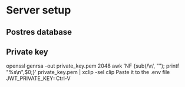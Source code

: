 # Server setup
## Postres database

## Private key
openssl genrsa -out private_key.pem 2048
awk 'NF {sub(/\r/, ""); printf "%s\\n",$0;}' private_key.pem | xclip -sel clip
Paste it to the .env file
JWT_PRIVATE_KEY=Ctrl-V

